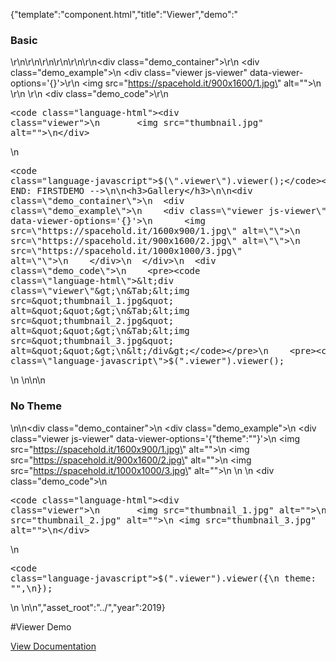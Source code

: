{"template":"component.html","title":"Viewer","demo":"<h3>Basic</h3>\r\n\r\n<!-- START: FIRSTDEMO -->\r\n\r\n<style>\r\n  .viewer {\n    width: 100%;\r\n    /*height: 300px;*/\n\r\n    margin: 0 0 20px;\r\n  }\r\n\r\n  @media screen and (min-width: 740px) {\n    .viewer {\n      /*height: 500px;*/\n    }\r\n  }\r\n</style>\r\n\r\n<div class=\"demo_container\">\r\n  <div class=\"demo_example\">\n    <div class=\"viewer js-viewer\" data-viewer-options='{}'>\r\n      <img src=\"https://spacehold.it/900x1600/1.jpg\" alt=\"\">\n    </div>\r\n  </div>\r\n  <div class=\"demo_code\">\r\n    <pre><code class=\"language-html\">&lt;div class=\"viewer\"&gt;\n&Tab;&lt;img src=&quot;thumbnail.jpg&quot; alt=&quot;&quot;&gt;\n&lt;/div&gt;</code></pre>\n    <pre><code class=\"language-javascript\">$(\".viewer\").viewer();</code></pre>\n  </div>\r\n</div>\r\n\r\n<!-- END: FIRSTDEMO -->\n\n<h3>Gallery</h3>\n\n<div class=\"demo_container\">\n  <div class=\"demo_example\">\n    <div class=\"viewer js-viewer\" data-viewer-options='{}'>\n      <img src=\"https://spacehold.it/1600x900/1.jpg\" alt=\"\">\n      <img src=\"https://spacehold.it/900x1600/2.jpg\" alt=\"\">\n      <img src=\"https://spacehold.it/1000x1000/3.jpg\" alt=\"\">\n    </div>\n  </div>\n  <div class=\"demo_code\">\n    <pre><code class=\"language-html\">&lt;div class=\"viewer\"&gt;\n&Tab;&lt;img src=&quot;thumbnail_1.jpg&quot; alt=&quot;&quot;&gt;\n&Tab;&lt;img src=&quot;thumbnail_2.jpg&quot; alt=&quot;&quot;&gt;\n&Tab;&lt;img src=&quot;thumbnail_3.jpg&quot; alt=&quot;&quot;&gt;\n&lt;/div&gt;</code></pre>\n    <pre><code class=\"language-javascript\">$(\".viewer\").viewer();</code></pre>\n  </div>\n</div>\n\n<h3>No Theme</h3>\n\n<div class=\"demo_container\">\n  <div class=\"demo_example\">\n    <div class=\"viewer js-viewer\" data-viewer-options='{\"theme\":\"\"}'>\n      <img src=\"https://spacehold.it/1600x900/1.jpg\" alt=\"\">\n      <img src=\"https://spacehold.it/900x1600/2.jpg\" alt=\"\">\n      <img src=\"https://spacehold.it/1000x1000/3.jpg\" alt=\"\">\n    </div>\n  </div>\n  <div class=\"demo_code\">\n    <pre><code class=\"language-html\">&lt;div class=\"viewer\"&gt;\n&Tab;&lt;img src=&quot;thumbnail_1.jpg&quot; alt=&quot;&quot;&gt;\n&Tab;&lt;img src=&quot;thumbnail_2.jpg&quot; alt=&quot;&quot;&gt;\n&Tab;&lt;img src=&quot;thumbnail_3.jpg&quot; alt=&quot;&quot;&gt;\n&lt;/div&gt;</code></pre>\n    <pre><code class=\"language-javascript\">$(\".viewer\").viewer({\n  theme: \"\",\n});</code></pre>\n  </div>\n</div>\n","asset_root":"../","year":2019}

 #Viewer Demo
<p class="back_link"><a href="https://formstone.it/components/viewer">View Documentation</a></p>
